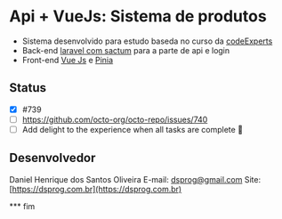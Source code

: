 # Api + VueJs: Sistema de produtos

* Sistema desenvolvido para estudo baseda no curso da [codeExperts](https://codeexperts.com.br)
* Back-end [laravel com sactum](https://laravel.com) para a parte de api e login
* Front-end [Vue Js](https://vuejs.org) e [Pinia](https://pinia.vuejs.org)

## Status
- [x] #739
- [ ] https://github.com/octo-org/octo-repo/issues/740
- [ ] Add delight to the experience when all tasks are complete :tada:

## Desenvolvedor
 
Daniel Henrique dos Santos Oliveira
E-mail: [dsprog@gmail.com](dsprog@gmail.com)
Site: [https://dsprog.com.br](https://dsprog.com.br)

*** fim 
